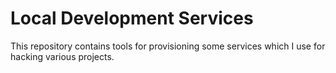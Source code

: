 # Local Development Services

This repository contains tools for provisioning some services which I use for
hacking various projects.
